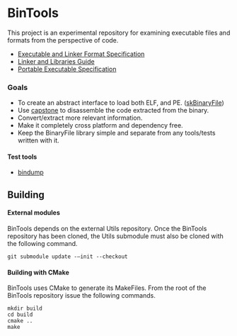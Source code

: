 # BinTools
This project is an experimental repository for examining executable files and formats from the perspective of code. 

- [Executable and Linker Format Specification](http://man7.org/linux/man-pages/man5/elf.5.html)
- [Linker and Libraries Guide](https://docs.oracle.com/cd/E23824_01/html/819-0690/chapter6-93046.html#scrolltoc)
- [Portable Executable Specification](https://docs.microsoft.com/en-us/windows/desktop/Debug/pe-format)


### Goals
- To create an abstract interface to load both ELF, and PE. ([skBinaryFile](https://github.com/CharlesCarley/BinTools/blob/master/Source/skBinaryFile.h))
- Use [capstone](http://www.capstone-engine.org/) to disassemble the code extracted from the binary.
- Convert/extract more relevant information.
- Make it completely cross platform and dependency free.
- Keep the BinaryFile library simple and separate from any tools/tests written with it.


#### Test tools

- [bindump](https://github.com/CharlesCarley/BinTools/blob/master/Tools/bindump)


## Building

#### External modules 
BinTools depends on the external Utils repository. Once the BinTools repository has been cloned, the Utils submodule must also be cloned with the following command.
```
git submodule update -–init --checkout
```  
#### Building with CMake 

BinTools uses CMake to generate its MakeFiles. From the root of the BinTools repository issue the following commands. 
```
mkdir build
cd build
cmake ..
make
```
